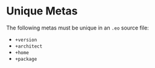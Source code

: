 # Unique Metas

The following metas must be unique in an `.eo` source file:

* `+version`
* `+architect`
* `+home`
* `+package`
